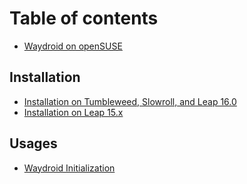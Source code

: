 # Table of contents

* [Waydroid on openSUSE](README.md)

## Installation

* [Installation on Tumbleweed, Slowroll, and Leap 16.0](installation/installation-on-tumbleweed-slowroll-and-leap-16.0.md)
* [Installation on Leap 15.x](installation/installation-on-leap-15.x.md)

## Usages

* [Waydroid Initialization](usages/waydroid-initialization.md)
